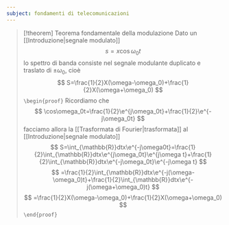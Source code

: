 ```yaml
---
subject: fondamenti di telecomunicazioni
---
```

> [!theorem] Teorema fondamentale della modulazione
> Dato un [[Introduzione|segnale modulato]] 
> $$
> s=x\cos\omega_0t
> $$
> lo spettro di banda consiste nel segnale modulante duplicato e traslato di $\pm\omega_0$, cioè
> $$
> S=\frac{1}{2}X(\omega-\omega_0)+\frac{1}{2}X(\omega+\omega_0)
> $$
> `\begin{proof}`
> Ricordiamo che
> $$
> \cos\omega_0t=\frac{1}{2}\e^{j\omega_0t}+\frac{1}{2}\e^{-j\omega_0t}
> $$
> facciamo allora la [[Trasformata di Fourier|trasformata]] al [[Introduzione|segnale modulato]]
> $$
> S=\int_{\mathbb{R}}dtx\e^{-j\omega0t}=\frac{1}{2}\int_{\mathbb{R}}dtx\e^{j\omega_0t}\e^{j\omega t}+\frac{1}{2}\int_{\mathbb{R}}dtx\e^{-j\omega_0t}\e^{-j\omega t}
> $$
> $$
> =\frac{1}{2}\int_{\mathbb{R}}dtx\e^{-j(\omega-\omega_0)t}+\frac{1}{2}\int_{\mathbb{R}}dtx\e^{-j(\omega+\omega_0)t}
> $$
> $$
> =\frac{1}{2}X(\omega-\omega_0)+\frac{1}{2}X(\omega+\omega_0)
> $$
> `\end{proof}`